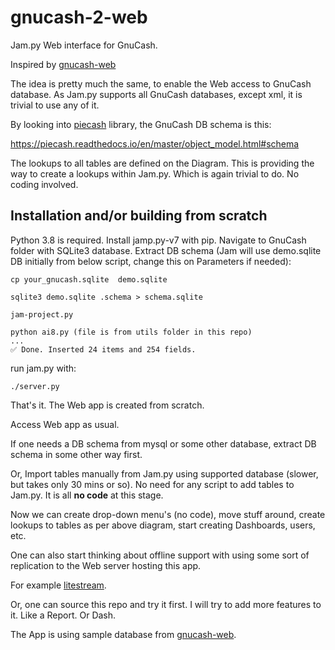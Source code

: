 gnucash-2-web
=============

Jam.py Web interface for GnuCash.

Inspired by [gnucash-web](https://github.com/joshuabach/gnucash-web/)

The idea is pretty much the same, to enable the Web access to GnuCash database.
As Jam.py supports all GnuCash databases, except xml, it is trivial to use any of it.

By looking into [piecash](https://pypi.org/project/piecash/) library, the GnuCash DB schema is this:

https://piecash.readthedocs.io/en/master/object_model.html#schema

The lookups to all tables are defined on the Diagram. This is providing the way to create a lookups
within Jam.py. Which is again trivial to do. No coding involved.


Installation and/or building from scratch
------------------------------------------

Python 3.8 is required.
Install jamp.py-v7 with pip.
Navigate to GnuCash folder with SQLite3 database. 
Extract DB schema (Jam will use demo.sqlite DB initially from below script, change this on Parameters if needed):

```
cp your_gnucash.sqlite  demo.sqlite

sqlite3 demo.sqlite .schema > schema.sqlite

jam-project.py

python ai8.py (file is from utils folder in this repo)
...
✅ Done. Inserted 24 items and 254 fields.
```

run jam.py with:
```
./server.py
```
That's it. The Web app is created from scratch. 

Access Web app as usual.


If one needs a DB schema from mysql or some other database, extract DB schema in some other way first.

Or, Import tables manually from Jam.py using supported database (slower, but takes only 30 mins or so).
No need for any script to add tables to Jam.py. It is all **no code** at this stage.

Now we can create drop-down menu's (no code), move stuff around, create lookups to tables as per above diagram, start creating Dashboards, users, etc. 

One can also start thinking about offline support with using some sort of replication to the Web server hosting this app.

For example [litestream](https://litestream.io/).

Or, one can source this repo and try it first. I will try to add more features to it. Like a Report. Or Dash.

The App is using sample database from [gnucash-web](https://github.com/joshuabach/gnucash-web/).

